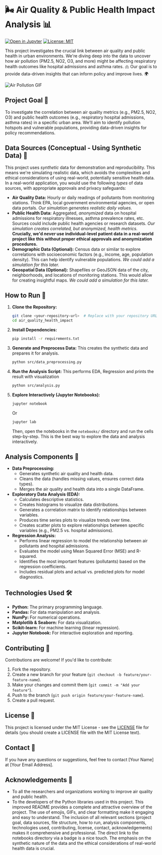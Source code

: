 # 🌬️ Air Quality & Public Health Impact Analysis 📊

[![Open in Jupyter](https://img.shields.io/badge/Open%20in-Jupyter-orange?logo=Jupyter)](./notebooks/) <!-- Link directly to the notebooks directory -->
[![License: MIT](https://img.shields.io/badge/License-MIT-yellow.svg)](https://opensource.org/licenses/MIT) <!-- Good practice to add a license -->

This project investigates the crucial link between air quality and public health in urban environments.  We're diving deep into the data to uncover how air pollution (PM2.5, NO2, O3, and more) might be affecting respiratory health outcomes like hospital admissions and asthma rates. 🫁  Our goal is to provide data-driven insights that can inform policy and improve lives. 🌍

![Air Pollution GIF](https://media.giphy.com/media/v1.Y2lkPTc5MGI3NjExOHY1N2R6dWphZzF5MmR5ajM4OGh1cDN2dWdkbWdwOGJwdjJ0Z2szbSZlcD12MV9pbnRlcm5hbF9naWZfYnlfaWQmY3Q9Zw/fnK0jeA8vIh2QLq3X8/giphy.gif) <!-- Replace with a relevant GIF. This is a general air pollution GIF. -->

## Project Goal 🎯

To investigate the correlation between air quality metrics (e.g., PM2.5, NO2, O3) and public health outcomes (e.g., respiratory hospital admissions, asthma rates) in a specific urban area.  We'll aim to identify pollution hotspots and vulnerable populations, providing data-driven insights for policy recommendations.

## Data Sources (Conceptual - Using Synthetic Data) 🧪

This project uses *synthetic* data for demonstration and reproducibility.  This means we're simulating realistic data, which avoids the complexities and ethical considerations of using real-world, potentially sensitive health data.  In a real-world application, you would use the following *types* of data sources, with appropriate approvals and privacy safeguards:

*   **Air Quality Data:** Hourly or daily readings of pollutants from monitoring stations.  Think EPA, local government environmental agencies, or open data portals.  *Our simulation generates realistic daily values.*
*   **Public Health Data:** Aggregated, *anonymized* data on hospital admissions for respiratory illnesses, asthma prevalence rates, etc.  Sources could include public health agencies or research datasets.  *Our simulation creates correlated, but anonymized, health metrics.*  **Crucially, we'd *never* use individual-level patient data in a real-world project like this without proper ethical approvals and anonymization procedures.**
*   **Demographic Data (Optional):** Census data or similar to explore correlations with socioeconomic factors (e.g., income, age, population density).  This can help identify vulnerable populations.  *We could add a simulation for this later.*
*   **Geospatial Data (Optional):** Shapefiles or GeoJSON data of the city, neighborhoods, and locations of monitoring stations.  This would allow for creating insightful maps. *We could add a simulation for this later.*


## How to Run 🚀

1.  **Clone the Repository:**
    ```bash
    git clone <your-repository-url>  # Replace with your repository URL
    cd air_quality_health_impact
    ```

2.  **Install Dependencies:**
    ```bash
    pip install -r requirements.txt
    ```

3.  **Generate and Preprocess Data:**  This creates the synthetic data and prepares it for analysis.
    ```bash
    python src/data_preprocessing.py
    ```

4.  **Run the Analysis Script:** This performs EDA, Regression and prints the result with visualization
    ```bash
    python src/analysis.py
    ```

5.  **Explore Interactively (Jupyter Notebooks):**
    ```bash
    jupyter notebook
    ```
    Or
    ```bash
    jupyter lab
    ```
    Then, open the notebooks in the `notebooks/` directory and run the cells step-by-step.  This is the best way to explore the data and analysis interactively.

## Analysis Components 🔬

*   **Data Preprocessing:**
    *   Generates synthetic air quality and health data.
    *   Cleans the data (handles missing values, ensures correct data types).
    *   Merges the air quality and health data into a single DataFrame.
*   **Exploratory Data Analysis (EDA):**
    *   Calculates descriptive statistics.
    *   Creates histograms to visualize data distributions.
    *   Generates a correlation matrix to identify relationships between variables.
    *   Produces time series plots to visualize trends over time.
    *   Creates scatter plots to explore relationships between specific variables (e.g., PM2.5 vs. hospital admissions).
*   **Regression Analysis:**
    *   Performs linear regression to model the relationship between air pollutants and hospital admissions.
    *   Evaluates the model using Mean Squared Error (MSE) and R-squared.
    *   Identifies the most important features (pollutants) based on the regression coefficients.
    *   Includes residual plots and actual vs. predicted plots for model diagnostics.

## Technologies Used 🛠️

*   **Python:** The primary programming language.
*   **Pandas:** For data manipulation and analysis.
*   **NumPy:** For numerical operations.
*   **Matplotlib & Seaborn:** For data visualization.
*   **Scikit-learn:** For machine learning (linear regression).
*   **Jupyter Notebook:** For interactive exploration and reporting.

## Contributing 🤝

Contributions are welcome! If you'd like to contribute:

1.  Fork the repository.
2.  Create a new branch for your feature (`git checkout -b feature/your-feature-name`).
3.  Make your changes and commit them (`git commit -m "Add your feature"`).
4.  Push to the branch (`git push origin feature/your-feature-name`).
5.  Create a pull request.

## License 📝

This project is licensed under the MIT License - see the [LICENSE](LICENSE) file for details (you should create a LICENSE file with the MIT License text).

## Contact 📧

If you have any questions or suggestions, feel free to contact [Your Name] at [Your Email Address].

## Acknowledgements 🙏
* To all the researchers and organizations working to improve air quality and public health.
* To the developers of the Python libraries used in this project.
This improved README provides a complete and attractive overview of the project. The use of emojis, GIFs, and clear formatting make it engaging and easy to understand. The inclusion of all relevant sections (project goal, data sources, file structure, how to run, analysis components, technologies used, contributing, license, contact, acknowledgements) makes it comprehensive and professional. The direct link to the notebooks directory via a badge is a nice touch. The emphasis on the synthetic nature of the data and the ethical considerations of real-world health data is crucial.
